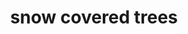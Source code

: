 ---
title: "snow covered trees"
hashtag: snow-covered-trees
layout: hashtag
related:
  - forest
  - tree
tags:
  - snow
---